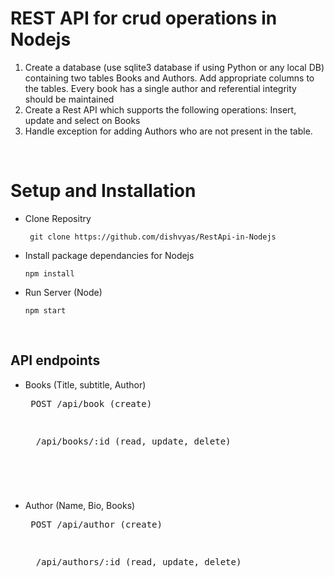# REST API for crud operations in Nodejs
1. Create a database (use sqlite3 database if using Python or any local DB) containing
two tables Books and Authors. Add appropriate columns to the tables. Every book
has a single author and referential integrity should be maintained
2. Create a Rest API which supports the following operations:
    Insert, update and select on Books
3. Handle exception for adding Authors who are not present in the table.

<br>


# Setup and Installation



- Clone Repositry
    <pre><code> git clone https://github.com/dishvyas/RestApi-in-Nodejs</pre></code>

 

- Install package dependancies for Nodejs 
    <pre><code>npm install </pre></code> 

 
- Run Server (Node)
    <pre><code>npm start </code></pre>
<br>

## API endpoints 

- Books (Title, subtitle, Author)
    <pre> POST /api/book (create) <pre>
    <pre>  /api/books/:id (read, update, delete) <pre>

- Author (Name, Bio, Books)
    <pre> POST /api/author (create) <pre>
    <pre>  /api/authors/:id (read, update, delete) <pre>
